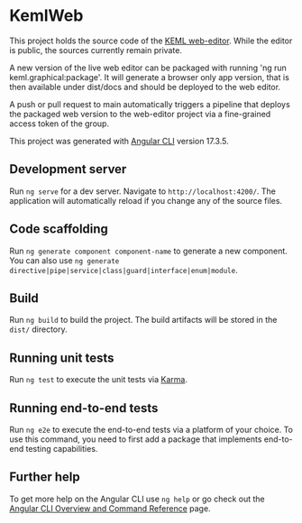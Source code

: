 # KemlWeb

This project holds the source code of the [KEML web-editor](https://keml-group.github.io/web-editor/). While the editor is public, the sources currently remain private.

A new version of the live web editor can be packaged with running 'ng run keml.graphical:package'. It will generate a browser only app version, that is then available under dist/docs and should be deployed to the web editor.

A push or pull request to main automatically triggers a pipeline that deploys the packaged web version to the web-editor project via a fine-grained access token of the group.



This project was generated with [Angular CLI](https://github.com/angular/angular-cli) version 17.3.5.

## Development server

Run `ng serve` for a dev server. Navigate to `http://localhost:4200/`. The application will automatically reload if you change any of the source files.

## Code scaffolding

Run `ng generate component component-name` to generate a new component. You can also use `ng generate directive|pipe|service|class|guard|interface|enum|module`.

## Build

Run `ng build` to build the project. The build artifacts will be stored in the `dist/` directory.

## Running unit tests

Run `ng test` to execute the unit tests via [Karma](https://karma-runner.github.io).

## Running end-to-end tests

Run `ng e2e` to execute the end-to-end tests via a platform of your choice. To use this command, you need to first add a package that implements end-to-end testing capabilities.

## Further help

To get more help on the Angular CLI use `ng help` or go check out the [Angular CLI Overview and Command Reference](https://angular.io/cli) page.

